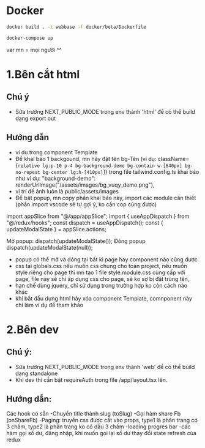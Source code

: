 # Docker

```bash
docker build . -t webbase -f docker/beta/Dockerfile

docker-compose up
```

var mn = mọi người ^^

# 1.Bên cắt html

## Chú ý

- Sửa trường NEXT_PUBLIC_MODE trong env thành 'html' để có thể build dạng export out

## Hướng dẫn

- ví dụ trong component Template
- Để khai báo 1 backgound, mn hãy đặt tên bg-Tên (ví dụ: className={`relative lg:p-10 p-4 bg-background-demo bg-contain w-[640px] bg-no-repeat bg-center lg:h-[410px]`})
  trong file tailwind.config.ts khai báo như ví dụ: "background-demo": renderUrlImage("/assets/images/bg_vuqy_demo.png"),
- vị trí để ảnh luôn là public/assets/images
- Để bật popup, mn copy phần khai báo này, import các module cần thiết (phần import vscode sẽ tự gợi ý, ko cần cop cũng được)

import appSlice from "@/app/appSlice";
import { useAppDispatch } from "@/redux/hooks";
const dispatch = useAppDispatch();
const { updateModalState } = appSlice.actions;

Mở popup:
dispatch(updateModalState(<MessageTemplate message="Demo mở popup" />));
Đóng popup
dispatch(updateModalState(null));

- popup có thể mở và đóng tại bất kì page hay component nào cũng được
- css tại globals.css nếu muốn css chung cho toàn project, nếu muốn style riêng cho page thì mn tạo 1 file style.module.css cùng cấp với page, file này sẽ chỉ áp dụng css cho page,
  sẽ ko sợ bị đặt trùng tên,
- hạn chế dùng jquery, chỉ sử dụng trong trường hợp ko còn cách nào khác
- khi bắt đầu dựng html hãy xóa component Template, comnponent này chỉ làm ví dụ để tham khảo

# 2.Bên dev

## Chú ý:

- Sửa trường NEXT_PUBLIC_MODE trong env thành 'web' để có thể build dạng standalone
- Khi dev thì cần bật requireAuth trong file /app/layout.tsx lên.

## Hướng dẫn:

Các hook có sẵn
-Chuyển title thành slug (toSlug)
-Gọi hàm share Fb (onShareFb)
-Paging: truyền css được cắt vào props, type1 là phân trang có 3 chấm, type2 là phân trang ko có dấu 3 chấm
-loading progres bar
-các hàm gọi số dư, đăng nhập, khi muốn gọi lại số dư thay đổi state refresh của redux
